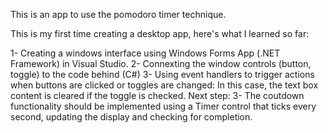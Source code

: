 This is an app to use the pomodoro timer technique. 

This is my first time creating a desktop app, here's what I learned so far:

1- Creating a windows interface using Windows Forms App (.NET Framework) in Visual Studio.
2- Connexting the window controls (button, toggle) to the code behind (C#)
3- Using event handlers to trigger actions when buttons are clicked or toggles are changed: In this case, the text box content is cleared if the toggle is checked.
Next step: 
3- The coutdown functionality should be implemented using a Timer control that ticks every second, updating the display and checking for completion.